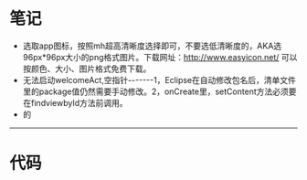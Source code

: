 # 笔记 #


- 选取app图标，按照mh超高清晰度选择即可，不要选低清晰度的，AKA选96px*96px大小的png格式图片。下载网址：http://www.easyicon.net/	可以按颜色、大小、图片格式免费下载。
- 无法启动welcomeAct,空指针-------1，Eclipse在自动修改包名后，清单文件里的package值仍然需要手动修改。2，onCreate里，setContent方法必须要在findviewbyId方法前调用。
- 的





----------
# 代码 #
